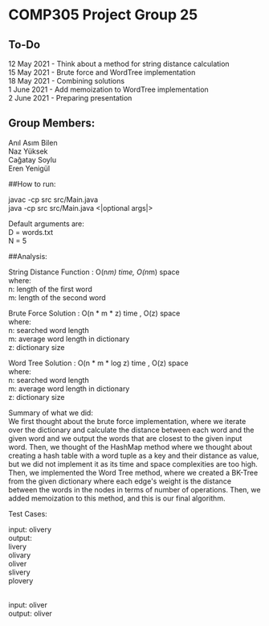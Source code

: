 # COMP305 Project Group 25

## To-Do
12 May 2021 - Think about a method for string distance calculation </br>
15 May 2021 - Brute force and WordTree implementation </br>
18 May 2021 - Combining solutions </br>
1 June 2021 - Add memoization to WordTree implementation </br>
2 June 2021 - Preparing presentation

## Group Members:
Anıl Asım Bilen </br>
Naz Yüksek </br>
Cağatay Soylu</br>
Eren Yenigül</br>

##How to run:

javac -cp src src/Main.java </br>
java -cp src src/Main.java <|optional args|>

Default arguments are: <br>
D = words.txt <br>
N = 5 <br>

##Analysis:

String Distance Function : O(n*m) time, O(n*m) space <br>
where:<br>
n: length of the first word <br>
m: length of the second word <br>

Brute Force Solution : O(n * m * z) time , O(z) space <br>
where:<br>
n: searched word length<br>
m: average word length in dictionary<br>
z: dictionary size

Word Tree Solution : O(n * m * log z) time , O(z) space<br>
where:<br>
n: searched word length<br>
m: average word length in dictionary<br>
z: dictionary size

Summary of what we did: <br>
We first thought about the brute force implementation, where we iterate over the dictionary and calculate the distance between each word and the given word and we output the words that are closest to the given input word. Then, we thought of the HashMap method where we thought about creating a hash table with a word tuple as a key and their distance as value, but we did not implement it as its time and space complexities are too high. Then, we implemented the Word Tree method, where we created a BK-Tree from the given dictionary where each edge's weight is the distance between the words in the nodes in terms of number of operations. Then, we added memoization to this method, and this is our final algorithm.

Test Cases: <br>

input: olivery <br>
output: <br>
livery <br>
olivary <br>
oliver <br>
slivery <br>
plovery <br><br>

input: oliver <br>
output: oliver<br>





